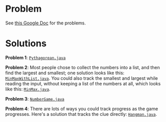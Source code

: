 # Problem

See [this Google
Doc](https://docs.google.com/document/d/1M4bZsZoX9xGnt3Uit_pRA77DAGd63QJS9YckVA1JWBc)
for the problems.


# Solutions

**Problem 1**: [`Pythagorean.java`](Pythagorean.java)

**Problem 2**: Most people chose to collect the numbers into a list, and then
find the largest and smallest; one solution looks like this:
[`MinMaxWithList.java`](MinMaxWithList.java).  You could also track the smallest
and largest while reading the input, without keeping a list of the numbers at
all, which looks like this: [`MinMax.java`](MinMax.java).

**Problem 3**: [`NumberGame.java`](NumberGame.java)

**Problem 4**: There are lots of ways you could track progress as the game
progresses.  Here's a solution that tracks the clue directly:
[`Hangman.java`](Hangman.java).

